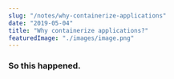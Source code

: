 ```yaml
---
slug: "/notes/why-containerize-applications"
date: "2019-05-04"
title: "Why containerize applications?"
featuredImage: "./images/image.png"
---
```


### So this happened.
